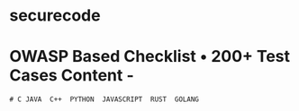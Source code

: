 # securecode
 # OWASP Based Checklist  • 200+ Test Cases  Content  -  
    # C JAVA  C++  PYTHON  JAVASCRIPT  RUST  GOLANG
